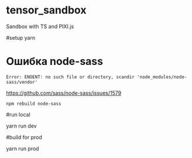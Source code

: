 # tensor_sandbox
Sandbox with TS and PIXI.js

#setup
yarn

# Ошибка node-sass

`Error: ENOENT: no such file or directory, scandir 'node_modules/node-sass/vendor'`

https://github.com/sass/node-sass/issues/1579

`npm rebuild node-sass`

#run local

yarn run dev

#build for prod

yarn run prod

